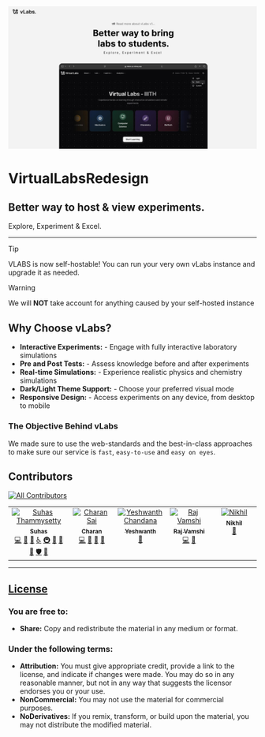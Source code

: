 ![alt text](/client/src/assets/Intro.png)


# VirtualLabsRedesign
## Better way to host & view experiments.
Explore, Experiment & Excel.

---

> [!TIP]
> VLABS is now self-hostable! You can run your very own vLabs instance and upgrade it as needed.


> [!WARNING]
> We will **NOT** take account for anything caused by your self-hosted instance

## Why Choose vLabs?

- **Interactive Experiments:** - Engage with fully interactive laboratory simulations
- **Pre and Post Tests:** - Assess knowledge before and after experiments
- **Real-time Simulations:** - Experience realistic physics and chemistry simulations
- **Dark/Light Theme Support:** - Choose your preferred visual mode
- **Responsive Design:** - Access experiments on any device, from desktop to mobile

### The Objective Behind vLabs
 We made sure to use the web-standards and the best-in-class approaches to make sure our service is `fast`, `easy-to-use` and `easy on eyes`.


## Contributors

[![All Contributors](https://img.shields.io/github/all-contributors/heysuhas/VirtualLabsRedesign?color=b3b3d1&style=for-the-badge)](#contributors)

<!-- ALL-CONTRIBUTORS-LIST:START - Do not remove or modify this section -->
<!-- prettier-ignore-start -->
<!-- markdownlint-disable -->
<table>
  <tbody>
    <tr>
      <td align="center" valign="top" width="14.28%"><a href="http://suhas-resume.vercel.app"><img src="https://avatars.githubusercontent.com/u/116619954?v=4" width="100px;" alt="Suhas Thammysetty"/><br /><sub><b>Suhas</b></sub></a><br />
        <a href="#code-Suhas" title="Code">💻</a> <a href="#design-Suhas" title="Design">🎨</a> <a href="#bug-Suhas" title="Bug reports">🐛</a> <a href="#a11y-Suhas" title="Accessibility">♿️</a> <a href="#infra-Suhas" title="Infrastructure">🚇</a> <a href="#maintenance-Suhas" title="Maintenance">🚧</a> <a href="#projectManagement-Suhas" title="Project Management">📆</a> <a href="#review-Suhas" title="Reviewed Pull Requests">👀</a> <a href="#security-Suhas" title="Security">🛡️</a> <a href="#tool-Suhas" title="Tools">🔧</a>
      </td>
      <td align="center" valign="top" width="14.28%"><a href="https://github.com/tCharan369"><img src="https://avatars.githubusercontent.com/u/173562397?v=4" width="100px;" alt="Charan Sai"/><br /><sub><b>Charan</b></sub></a><br />
        <a href="#code-tCharan369" title="Code">💻</a> <a href="#bug-tCharan369" title="Bug reports">🐛</a> <a href="#maintenance-tCharan369" title="Maintenance">🚧</a> <a href="#review-tCharan369" title="Reviewed Pull Requests">👀</a>
      </td>
      <td align="center" valign="top" width="14.28%"><a href="https://github.com/heyyesh"><img src="https://instagram.fmaa11-1.fna.fbcdn.net/v/t51.2885-19/482991400_646311235019147_8983410199144647674_n.jpg?_nc_ht=instagram.fmaa11-1.fna.fbcdn.net&_nc_cat=111&_nc_oc=Q6cZ2AGN6Qi_u5iOtqJwrjwvHuCC9i1Afzq2J2NESFJOJ4SWbxtT-rz63MklFfX1HIkJjaM&_nc_ohc=u3oiZNO5dpAQ7kNvgGOdL4i&_nc_gid=f711c33e179e4e15bfc0aeb148c1f326&edm=AP4sbd4BAAAA&ccb=7-5&oh=00_AYH3UMG5f7mbiZVqDajcdiPcVZXePHjdYn17hDJyKY32BA&oe=67D8E341&_nc_sid=7a9f4b" width="100px;" alt="Yeshwanth Chandana"/><br /><sub><b>Yeshwanth</b></sub></a><br />
        <a href="#bug-heyyesh" title="Bug reports">🐛</a>
      </td>
      <td align="center" valign="top" width="14.28%"><a href="https://github.com/RajVamshi05"><img src="https://instagram.fmaa11-1.fna.fbcdn.net/v/t51.2885-19/276978008_1104717410375195_882752594060129657_n.jpg?_nc_ht=instagram.fmaa11-1.fna.fbcdn.net&_nc_cat=111&_nc_oc=Q6cZ2AGLMnpwP8auWs6FX6swFDPdqPDcdBGHWnhIdi20VYITp3gFbMgdDPbjhN9ylT0EPyM&_nc_ohc=FaQsAwPcejAQ7kNvgEnTOHk&_nc_gid=388b776e924149f08bbe8e07f2f4f3e3&edm=ALGbJPMBAAAA&ccb=7-5&oh=00_AYFsBWyMb7pm1Ju_EgrypkCbZZbBUFH10pC1r8YegvtXpQ&oe=67D8E340&_nc_sid=7d3ac5" width="100px;" alt="Raj Vamshi"/><br /><sub><b>Raj Vamshi</b></sub></a><br />
        <a href="#code-RajVamshi05" title="Code">💻</a> <a href="#bug-RajVamshi05" title="Bug reports">🐛</a>
      </td>
      <td align="center" valign="top" width="14.28%"><a href="https://github.com/Nikhilhero13"><img src="https://i.pinimg.com/564x/a9/5b/0a/a95b0ae63a813759e1cc82a90b4a25ec.jpg" width="100px;" alt="Nikhil"/><br /><sub><b>Nikhil</b></sub></a><br />
        <a href="#data-Nikhilhero13" title="Data">🔣</a>
      </td>
    </tr>
  </tbody>
</table>

<!-- markdownlint-restore -->
<!-- prettier-ignore-end -->

<!-- ALL-CONTRIBUTORS-LIST:END -->

---

## [License](https://creativecommons.org/licenses/by-nc-nd/4.0/)

### You are free to:

- **Share:** Copy and redistribute the material in any medium or format.

### Under the following terms:

- **Attribution:** You must give appropriate credit, provide a link to the license, and indicate if changes were made. You may do so in any reasonable manner, but not in any way that suggests the licensor endorses you or your use.
- **NonCommercial:** You may not use the material for commercial purposes.
- **NoDerivatives:** If you remix, transform, or build upon the material, you may not distribute the modified material.

